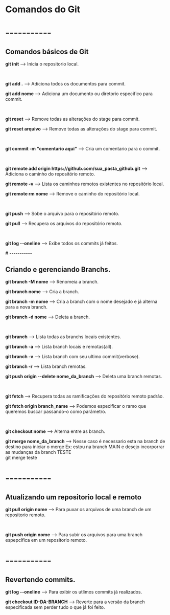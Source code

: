 # Comandos do Git 

# -----------
<h2>Comandos básicos de Git</h2>
<p><b>git init </b> --> Inicia o repositorio local.</p>
<br>
<p><b>git add .</b>  --> Adiciona todos os documentos para commit. </p>
<p><b>git add nome </b>  --> Adiciona um documento ou diretorio especifico para commit. </p> 
<br>
<p><b>git reset</b>  --> Remove todas as alterações do stage para commit. </p>
<p><b>git reset arquivo</b>  --> Remove todas as alterações do stage para commit. </p>
<br>
<p><b>git commit -m "comentario aqui"</b>  --> Cria um comentario para o commit.</p>
<br>
<p><b>git remote add origin https://github.com/sua_pasta_github.git</b> --> Adiciona o caminho do repositório remoto.</p>
<p><b>git remote -v</b> --> Lista os caminhos remotos existentes no repositório local.</p>
<p><b>git remote rm nome</b> --> Remove o caminho do repositório local.</p>
<br>
<p><b>git push</b>  --> Sobe o arquivo para o repositório remoto.</p>
<p><b>git pull</b> --> Recupera os arquivos do repositório remoto.</p>
<br>
<p><b>git log --oneline</b> --> Exibe todos os commits já feitos.</p>
# -----------
<h2>Criando e gerenciando Branchs.</h2>
<p><b>git branch -M nome</b> --> Renomeia a branch.</p>
<p><b>git branch nome</b> --> Cria a branch.</p> 
<p><b>git branch -m nome</b> --> Cria a branch com o nome desejado e já alterna para a nova branch.</p>
<p><b>git branch -d nome</b> --> Deleta a branch.</p>
<br>
<p><b>git branch</b> --> Lista todas as branchs locais existentes.</p>
<p><b>git branch -a</b> --> Lista branch locais e remotas(all).</p>
<p><b>git branch -v</b> --> Lista branch com seu ultimo commit(verbose).</p>
<p><b>git branch -r</b> --> Lista branch remotas.</p>
<p><b>git push origin --delete nome_da_branch</b> --> Deleta uma branch remotas.</p>
<br>
<p><b>git fetch</b> --> Recupera todas as ramificações do repositório remoto padrão.</p>
<p><b>git fetch origin branch_name</b> --> Podemos especificar o ramo que queremos buscar passando-o como parâmetro.</p>
<br>
<p><b>git checkout nome</b> --> Alterna entre as branch.</p>
<p><b>git merge nome_da_branch</b> --> Nesse caso é necessario esta na branch de destino para iniciar o merge
Ex: estou na branch MAIN e desejo incorporrar as mudanças da branch TESTE<br>
git merge teste

 # -----------
<h2>Atualizando um repositorio local e remoto</h2>
<p><b>git pull origin nome</b> --> Para puxar os arquivos de uma branch de um repositorio remoto.</p>
<br>
<p><b>git push origin nome</b> --> Para subir os arquivos para uma branch espepcífica em um repositorio remoto.</p> 

 # -----------
<h2>Revertendo commits.</h2>
<p><b>git log --oneline</b> --> Para exibir os utlimos commits já realizados.</p>
<p><b>git checkout ID-DA-BRANCH</b> --> Reverte para a versão da branch especificada sem perder tudo o que já foi feito.</p>
